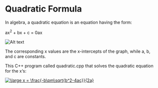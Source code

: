 # Quadratic Formula
In algebra, a quadratic equation is an equation having the form:

ax<sup>2</sup> + bx + c = 0ax 

![Alt text](https://content.codecademy.com/courses/learn-cpp/variables/graph.gif)

The corresponding x values are the x-intercepts of the graph, while a, b, and c are constants.

This C++ program called quadratic.cpp that solves the quadratic equation for the x‘s:

<a href="https://www.codecogs.com/eqnedit.php?latex=\large&space;x&space;=&space;\frac{-b\pm\sqrt{b^2-4ac}}{2a}" target="_blank"><img src="https://latex.codecogs.com/svg.latex?\large&space;x&space;=&space;\frac{-b\pm\sqrt{b^2-4ac}}{2a}" title="\large x = \frac{-b\pm\sqrt{b^2-4ac}}{2a}" /></a>
